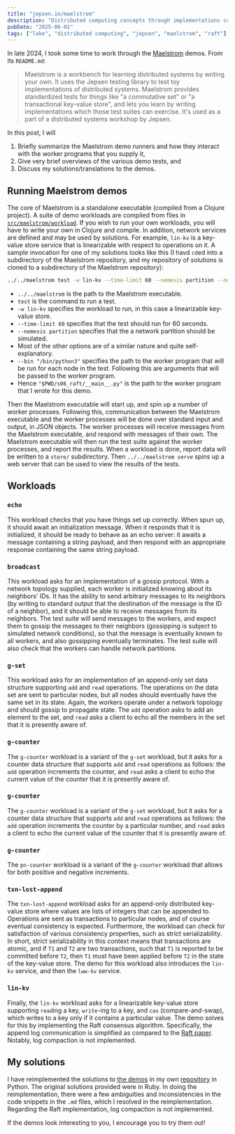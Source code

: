 ```yaml
---
title: "jepsen.io/maelstrom"
description: "Distributed computing concepts through implementations cumulating in Raft consensus."
pubDate: "2025-06-01"
tags: ["lake", "distributed computing", "jepsen", "maelstrom", "raft"]
---
```


In late 2024, I took some time to work through the [Maelstrom](https://github.com/jepsen-io/maelstrom) demos. From its `README.md`:

> Maelstrom is a workbench for learning distributed systems by writing your own. It uses the Jepsen testing library to test toy implementations of distributed systems. Maelstrom provides standardized tests for things like "a commutative set" or "a transactional key-value store", and lets you learn by writing implementations which those test suites can exercise. It's used as a part of a distributed systems workshop by Jepsen.

In this post, I will

1. Briefly summarize the Maelstrom demo runners and how they interact with the worker programs that you supply it,
2. Give very brief overviews of the various demo tests, and
3. Discuss my solutions/translations to the demos.

## Running Maelstrom demos

The core of Maelstrom is a standalone executable (compiled from a Clojure project). A suite of demo workloads are compiled from files in [`src/maelstrom/workload`](https://github.com/jepsen-io/maelstrom/tree/main/src/maelstrom/workload). If you wish to run your own workloads, you will have to write your own in Clojure and compile. In addition, network services are defined and may be used by solutions. For example, `lin-kv` is a key-value store service that is linearizable with respect to operations on it. A sample invocation for one of my solutions looks like this (I havd `cd`ed into a subdirectory of the Maelstrom repository, and my repository of solutions is cloned to a subdirectory of the Maelstrom repository):

```bash
../../maelstrom test -w lin-kv --time-limit 60 --nemesis partition --nemesis-interval 10 --test-count 10 --node-count 5 --concurrency 4n --rate 30 --bin "/bin/python3" "$PWD/s06_raft/__main__.py"
```

- `../../maelstrom` is the path to the Maelstrom executable.
- `test` is the command to run a test.
- `-w lin-kv` specifies the workload to run, in this case a linearizable key-value store.
- `--time-limit 60` specifies that the test should run for 60 seconds.
- `--nemesis partition` specifies that the a network partition should be simulated.
- Most of the other options are of a similar nature and quite self-explanatory.
- `--bin "/bin/python3"` specifies the path to the worker program that will be run for each node in the test. Following this are arguments that will be passed to the worker program.
- Hence `"$PWD/s06_raft/__main__.py"` is the path to the worker program that I wrote for this demo.

Then the Maelstrom executable will start up, and spin up a number of worker processes. Following this, communication between the Maelstrom executable and the worker processes will be done over standard input and output, in JSON objects. The worker processes will receive messages from the Maelstrom executable, and respond with messages of their own. The Maelstrom executable will then run the test suite against the worker processes, and report the results. When a workload is done, report data will be written to a `store/` subdirectory. Then `../../maelstrom serve` spins up a web server that can be used to view the results of the tests.

## Workloads

### `echo`

This workload checks that you have things set up correctly. When spun up, it should await an initialization message. When it responds that it is initialized, it should be ready to behave as an echo server: it awaits a message containing a string payload, and then respond with an appropriate response containing the same string payload.

### `broadcast`

This workload asks for an implementation of a gossip protocol. With a network topology supplied, each worker is initialized knowing about its neighbors' IDs. It has the ability to send arbitrary messages to its neighbors (by writing to standard output that the destination of the message is the ID of a neighbor), and it should be able to receive messages from its neighbors. The test suite will send messages to the workers, and expect them to gossip the messages to their neighbors (gossipping is subject to simulated network conditions), so that the message is eventually known to all workers, and also gossipping eventually terminates. The test suite will also check that the workers can handle network partitions.

### `g-set`

This workload asks for an implementation of an append-only set data structure supporting `add` and `read` operations. The operations on the data set are sent to particular nodes, but all nodes should eventually have the same set in its state. Again, the workers operate under a network topology and should gossip to propagate state. The `add` operation asks to add an element to the set, and `read` asks a client to echo all the members in the set that it is presently aware of.

### `g-counter`

The `g-counter` workload is a variant of the `g-set` workload, but it asks for a counter data structure that supports `add` and `read` operations as follows: the `add` operation increments the counter, and `read` asks a client to echo the current value of the counter that it is presently aware of.

### `g-counter`

The `g-counter` workload is a variant of the `g-set` workload, but it asks for a counter data structure that supports `add` and `read` operations as follows: the `add` operation increments the counter by a particular number, and `read` asks a client to echo the current value of the counter that it is presently aware of.

### `g-counter`

The `pn-counter` workload is a variant of the `g-counter` workload that allows for both positive and negative increments.

### `txn-lost-append`

The `txn-lost-append` workload asks for an append-only distributed key-value store where values are lists of integers that can be appended to. Operations are sent as transactions to particular nodes, and of course eventual consistency is expected. Furthermore, the workload can check for satisfaction of various consistency properties, such as strict serializability. In short, strict serializability in this context means that transactions are atomic, and if `T1` and `T2` are two transactions, such that `T1` is reported to be committed before `T2`, then `T1` must have been applied before `T2` in the state of the key-value store. The demo for this workload also introduces the `lin-kv` service, and then the `lww-kv` service.

### `lin-kv`

Finally, the `lin-kv` workload asks for a linearizable key-value store supporting `read`ing a key, `write`-ing to a key, and `cas` (compare-and-swap), which writes to a key only if it contains a particular value. The demo solves for this by implementing the Raft consensus algorithm. Specifically, the append log communication is simplified as compared to the [Raft paper](https://raft.github.io/raft.pdf). Notably, log compaction is not implemented.

## My solutions

I have reimplemented the solutions to [the demos](https://github.com/jepsen-io/maelstrom/tree/main/doc) in my own [repository](https://github.com/jhanschoo/maelstrom-demo) in Python. The original solutions provided were in Ruby. In doing the reimplementation, there were a few ambiguities and inconsistencies in the code snippets in the `.md` files, which I resolved in the reimplementation. Regarding the Raft implementation, log compaction is not implemented.

If the demos look interesting to you, I encourage you to try them out!

